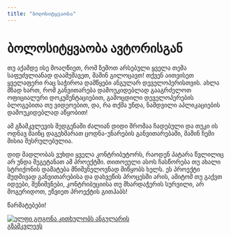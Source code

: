 ```yaml
---
title: "ბოლოსიტყვაობა"
---
```


# ბოლოსიტყვაობა ავტორისგან

თუ აქამდე ისე მოაღწიეთ, რომ ზემოთ არსებული ყველა თემა საფუძვლიანად დაამუშავეთ,
მაშინ გილოცავთ! თქვენ აითვისეთ ყველაფერი რაც საჭიროა დამწყები ანგულარ დეველოპერისთვის.
ახლა მზად ხართ, რომ განვითარება დამოუკიდებლად გააგრძელოთ ოფიციალური დოკუმენტაციებით,
გამოცდილი დეველოპერების ბლოგებითა თუ ვიდეოებით, და, რა თქმა უნდა, ნამდვილი აპლიკაციების
დამოუკიდებლად აწყობით!

ამ გზამკვლევის შედგენაში ძალიან დიდი შრომაა ჩადებული და თუკი ის ოდნავ მაინც დაგეხმარათ ცოდნა-უნარების
განვითარებაში, მაშინ ჩემი მისია შესრულებულია.

დიდ მადლობას ვუხდი ყველა კონტრიბუტორს, რაოდენ პატარა წვლილიც არ უნდა შეგეტანათ ამ პროექტში.
თითოეული ასოს ჩასწორება თუ ახალი სტრიქონის დამატება მნიშვნელოვნად მიწყობს ხელს.
ეს პროექტი მუდმივად განვითარებისა და დახვეწის პროცესში არის, ამიტომ თუ გაქვთ იდეები, შენიშვნები,
კონტრიბუციისა თუ მხარდაჭერის სურვილი, არ მოგერიდოთ, ეწვიეთ პროექტის გითჰაბს!

წარმატებები!

<a href="/uwu">
  <img 
    src="/assets/media/frieren-ng-guide-transp.webp"
    class="no-print img-responsive"
    style="max-width: 320px;"
    alt="ელფი გოგონა კითხულობს ანგულარის გზამკვლევს"
  />
</a>

